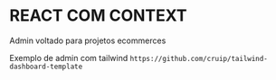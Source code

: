 # REACT COM CONTEXT

Admin voltado para projetos ecommerces

Exemplo de admin com tailwind
`https://github.com/cruip/tailwind-dashboard-template`
